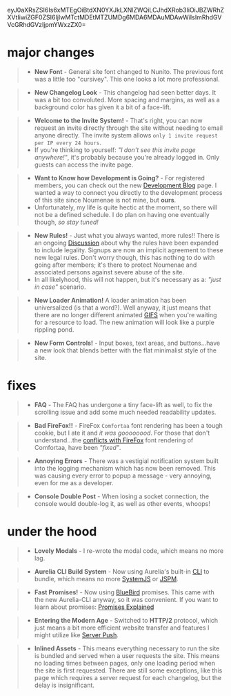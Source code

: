 eyJ0aXRsZSI6Is6xMTEgOiBtdXN0YXJkLXNlZWQiLCJhdXRob3IiOiJBZWRhZXVtIiwiZGF0ZSI6IjIwMTctMDEtMTZUMDg6MDA6MDAuMDAwWiIsImRhdGVVcGRhdGVzIjpmYWxzZX0=
# major changes

>- **New Font** - General site font changed to Nunito. The previous font was a little too "cursivey". This one looks a lot more professional.

>- **New Changelog Look** - This changelog had seen better days. It was a bit too convoluted. More spacing and margins, as well as a background color has given it a bit of a face-lift.

>- **Welcome to the Invite System!** - That's right, you can now request an invite directly through the site without needing to email anyone directly. The invite system allows `only 1 invite request per IP every 24 hours`.
>- If you're thinking to yourself: _"I don't see this invite page anywhere!"_, it's probably because you're already logged in. Only guests can access the invite page.

>- **Want to Know how Development is Going?** - For registered members, you can check out the new [Development Blog] page. I wanted a way to connect you directly to the development process of this site since Noumenae is not mine, but **ours**.
>- Unfortunately, my life is quite hectic at the moment, so there will not be a defined schedule. I do plan on having one eventually though, _so stay tuned!_

>- **New Rules!** - Just what you always wanted, more rules!! There is an ongoing [Discussion] about why the rules have been expanded to include legality. Signups are now an implicit agreement to these new legal rules. Don't worry though, this has nothing to do with going after members; it's there to protect Noumenae and associated persons against severe abuse of the site.
>- In all likelyhood, this will not happen, but it's necessary as a: _"just in case"_ scenario.

>- **New Loader Animation!** A loader animation has been universalized (is that a word?). Well anyway, it just means that there are no longer different animated [GIFS] when you're waiting for a resource to load. The new animation will look like a purple rippling pond.

>- **New Form Controls!** - Input boxes, text areas, and buttons...have a new look that blends better with the flat minimalist style of the site.

# fixes

>- **FAQ** - The FAQ has undergone a tiny face-lift as well, to fix the scrolling issue and add some much needed readability updates.

>- **Bad FireFox!!** - FireFox `Comfortaa` font rendering has been a tough cookie, but I ate it and _it was goooooood_. For those that don't understand...the [conflicts with FireFox] font rendering of Comfortaa, have been _"fixed"_.

>- **Annoying Errors** - There was a vestigial notification system built into the logging mechanism which has now been removed. This was causing every error to popup a message - very annoying, even for me as a developer.

>- **Console Double Post** - When losing a socket connection, the console would double-log it, as well as other events, whoops!

# under the hood

>- **Lovely Modals** - I re-wrote the modal code, which means no more lag.

>- **Aurelia CLI Build System** - Now using Aurelia's built-in [CLI] to bundle,
    which means no more [SystemJS] or [JSPM].

>- **Fast Promises!** - Now using [BlueBird] promises. This came with the new Aurelia-CLI anyway, so it was convenient. If you want to learn about promises: [Promises Explained]

>- **Entering the Modern Age** - Switched to **HTTP/2** protocol, which just means a bit more efficient website transfer and features I might utilize like [Server Push].


>- **Inlined Assets** - This means everything necessary to run the site is bundled and served when a user requests the site. This means no loading times between pages, only one loading period when the site is first requested. There are still some exceptions, like this page which requires a server request for each changelog, but the delay is insignificant.


[Development Blog]:/#/blog
[Discussion]:https://github.com/Noumenae/client/issues/37
[SystemJS]:https://github.com/systemjs/systemjs
[JSPM]:http://jspm.io/
[CLI]:http://aurelia.io/hub.html#/doc/article/aurelia/framework/latest/the-aurelia-cli
[BlueBird]:http://bluebirdjs.com/docs/why-bluebird.html
[Promises Explained]:https://spring.io/understanding/javascript-promises
[Server Push]:http://blog.xebia.com/http2-server-push/
[GIFS]:http://lmgtfy.com/?q=what+is+a+gif
[conflicts with firefox]:https://github.com/Noumenae/client/commit/bcaacbfbfa83a6deab0511da797ce44e145dbcc5